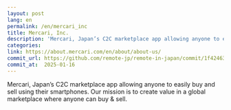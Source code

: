 ```yaml
---
layout: post
lang: en
permalink: /en/mercari_inc
title: Mercari, Inc.
description: 'Mercari, Japan’s C2C marketplace app allowing anyone to easily buy and sell using their smartphones. Our mission is to create value in a global marketplace where anyone can buy &amp; sell.'
categories: 
link: https://about.mercari.com/en/about/about-us/
commit_url: https://github.com/remote-jp/remote-in-japan/commit/1f42463fa278ec6976af90175ef27509a22908f0
commit_at:  2025-01-16
---
```


<p>Mercari, Japan’s C2C marketplace app allowing anyone to easily buy and sell using their smartphones. Our mission is to create value in a global marketplace where anyone can buy & sell.</p>
